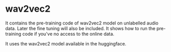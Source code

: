 # wav2vec2
It contains the pre-training code of wav2vec2 model on unlabelled audio data. Later the fine tuning will also be included.
It shows how to run the pre-training code if you've no access to the online data. 

It uses the wav2vec2 model available in the huggingface.
